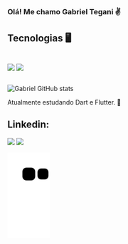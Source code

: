 ### Olá! Me chamo Gabriel Tegani ✌️

## Tecnologias 🖥️

<div style="display: inline_block"><br/>
  <img align="center" "alt="dart" src="https://img.shields.io/badge/Dart-0175C2?style=for-the-badge&logo=dart&logoColor=white" />
  <img align="center" "alt="flutter" src="https://img.shields.io/badge/Flutter-02569B?style=for-the-badge&logo=flutter&logoColor=white" />
</div><br/>

![Gabriel GitHub stats](https://github-readme-stats.vercel.app/api?username=GLtegani&show_icons=true&theme=tokyonight)

Atualmente estudando Dart e Flutter. 📱

## Linkedin:

<div>
   
  <a href="https://www.linkedin.com/in/gabriel-tegani-21b253241/" target="_blank"><img src="https://img.shields.io/badge/-LinkedIn-%230077B5?style=for-the-badge&logo=linkedin&logoColor=white" target="_blank"></a> 
<a href = "mailto:gabrielbtegani@gmail.com"><img src="https://img.shields.io/badge/-Gmail-%23333?style=for-the-badge&logo=gmail&logoColor=white" target="_blank"></a>

![Snake animation](https://github.com/rafaballerini/rafaballerini/blob/output/github-contribution-grid-snake.svg)
</div>

 

